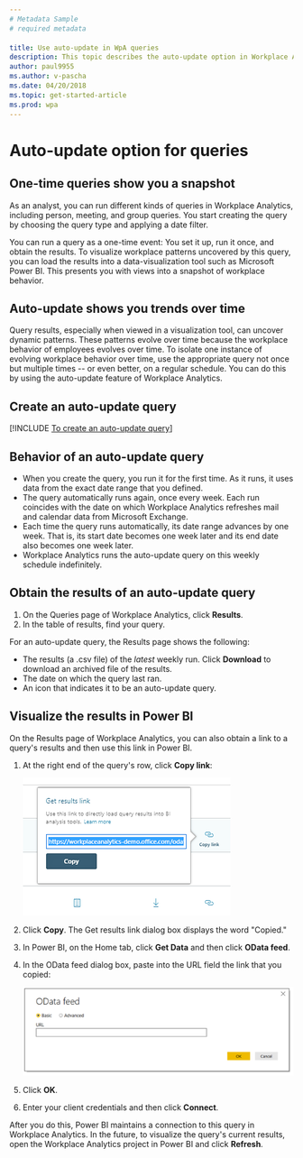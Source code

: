 ```yaml
---
# Metadata Sample
# required metadata

title: Use auto-update in WpA queries 
description: This topic describes the auto-update option in Workplace Analytics queries.     
author: paul9955
ms.author: v-pascha
ms.date: 04/20/2018
ms.topic: get-started-article
ms.prod: wpa
---
```


# Auto-update option for queries

## One-time queries show you a snapshot

As an analyst, you can run different kinds of queries in Workplace Analytics, including person, meeting, and group queries. You start creating the query by choosing the query type and applying a date filter.

You can run a query as a one-time event: You set it up, run it once, and obtain the results. To visualize workplace patterns uncovered by this query, you can load the results into a data-visualization tool such as Microsoft Power BI. This presents you with views into a snapshot of workplace behavior. 

## Auto-update shows you trends over time

Query results, especially when viewed in a visualization tool, can uncover dynamic patterns. These patterns evolve over time because the workplace behavior of employees evolves over time. To isolate one instance of evolving workplace behavior over time, use the appropriate query not once but multiple times -- or even better, on a regular schedule. You can do this by using the auto-update feature of Workplace Analytics. 

## Create an auto-update query

[!INCLUDE [To create an auto-update query](../Includes/to-create-auto-update-query.md)]

## Behavior of an auto-update query

 * When you create the query, you run it for the first time. As it runs, it uses data from the exact date range that you defined.
 * The query automatically runs again, once every week. Each run coincides with the date on which Workplace Analytics refreshes mail and calendar data from Microsoft Exchange. 
 * Each time the query runs automatically, its date range advances by one week. That is, its start date becomes one week later and its end date also becomes one week later.  
 * Workplace Analytics runs the auto-update query on this weekly schedule indefinitely.

## Obtain the results of an auto-update query

1. On the Queries page of Workplace Analytics, click **Results**.  
2. In the table of results, find your query. 

For an auto-update query, the Results page shows the following: 

 * The results (a .csv file) of the _latest_ weekly run. Click **Download** to download an archived file of the results. 
 * The date on which the query last ran.  
 * An icon that indicates it to be an auto-update query.

## Visualize the results in Power BI

On the Results page of Workplace Analytics, you can also obtain a link to a query's results and then use this link in Power BI. 

1. At the right end of the query's row, click **Copy link**:

   <img src="../Images/WpA/Tutorials/Get-results-link.png" alt="Copy a query's results link">

2. Click **Copy**. The Get results link dialog box displays the word "Copied." 
3. In Power BI, on the Home tab, click **Get Data** and then click **OData feed**.
4. In the OData feed dialog box, paste into the URL field the link that you copied:

   <img src="../Images/WpA/Tutorials/OData-feed.png" alt="OData feed in Power BI">

5. Click **OK**.
6. Enter your client credentials and then click **Connect**.

After you do this, Power BI maintains a connection to this query in Workplace Analytics. In the future, to visualize the query's current results, open the Workplace Analytics project in Power BI and click **Refresh**. 
